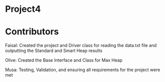 # Project4

# Contributors

Faisal: Created the project and Driver class for reading the data.txt file and outputting the Standard and Smart Heap results

Olive: Created the Base Interface and Class for Max Heap 

Musa: Testing, Validation, and ensuring all requirements for the project were met

